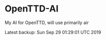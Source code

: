 # OpenTTD-AI
My AI for OpenTTD, will use primarily air

Latest backup: Sun Sep 29 01:29:01 UTC 2019
